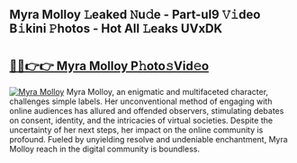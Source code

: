 ## Myra Molloy 𝙻eaked 𝙽u𝚍e - Part-ul9 𝚅𝚒deo B𝚒kini 𝙿hotos - Hot All 𝙻eaks UVxDK

# <h2><a href="http://ld593qb.urlbe.top/?page=Myra+Molloy">🔗🔗👉👉 Myra Molloy P𝚑oto𝚜Vid𝚎o</a></h2>

[![Myra Molloy](https://i.imgur.com/eBuTRDB.gif)](http://ld593qb.urlbe.top/?page=Myra+Molloy)
Myra Molloy, an enigmatic and multifaceted character, challenges simple labels. Her unconventional method of engaging with online audiences has allured and offended observers, stimulating debates on consent, identity, and the intricacies of virtual societies. Despite the uncertainty of her next steps, her impact on the online community is profound. Fueled by unyielding resolve and undeniable enchantment, Myra Molloy reach in the digital community is boundless.
